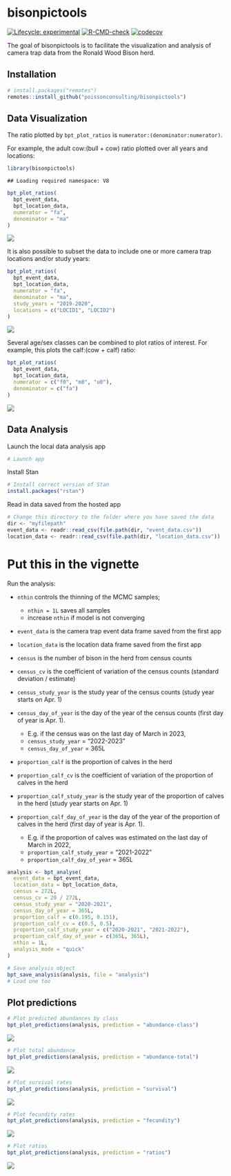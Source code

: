 
# bisonpictools

<!-- badges: start -->

[![Lifecycle:
experimental](https://img.shields.io/badge/lifecycle-experimental-orange.svg)](https://lifecycle.r-lib.org/articles/stages.html#experimental)
[![R-CMD-check](https://github.com/poissonconsulting/bisonpictools/actions/workflows/R-CMD-check.yaml/badge.svg)](https://github.com/poissonconsulting/bisonpictools/actions/workflows/R-CMD-check.yaml)
[![codecov](https://codecov.io/gh/poissonconsulting/bisonpictools/graph/badge.svg?token=znqSXiltZo)](https://codecov.io/gh/poissonconsulting/bisonpictools)
<!-- badges: end -->

The goal of bisonpictools is to facilitate the visualization and
analysis of camera trap data from the Ronald Wood Bison herd.

## Installation

``` r
# install.packages("remotes")
remotes::install_github("poissonconsulting/bisonpictools")
```

## Data Visualization

The ratio plotted by `bpt_plot_ratios` is
`numerator:(denominator:numerator)`.

For example, the adult cow:(bull + cow) ratio plotted over all years and
locations:

``` r
library(bisonpictools)
```

    ## Loading required namespace: V8

``` r
bpt_plot_ratios(
  bpt_event_data,
  bpt_location_data,
  numerator = "fa",
  denominator = "ma"
)
```

![](README_files/figure-gfm/unnamed-chunk-2-1.png)<!-- -->

It is also possible to subset the data to include one or more camera
trap locations and/or study years:

``` r
bpt_plot_ratios(
  bpt_event_data,
  bpt_location_data,
  numerator = "fa",
  denominator = "ma",
  study_years = "2019-2020",
  locations = c("LOCID1", "LOCID2")
)
```

![](README_files/figure-gfm/unnamed-chunk-3-1.png)<!-- -->

Several age/sex classes can be combined to plot ratios of interest. For
example, this plots the calf:(cow + calf) ratio:

``` r
bpt_plot_ratios(
  bpt_event_data,
  bpt_location_data,
  numerator = c("f0", "m0", "u0"),
  denominator = c("fa")
)
```

![](README_files/figure-gfm/unnamed-chunk-4-1.png)<!-- -->

## Data Analysis

Launch the local data analysis app

``` r
# Launch app
```

Install Stan

``` r
# Install correct version of Stan
install.packages("rstan")
```

Read in data saved from the hosted app

``` r
# Change this directory to the folder where you have saved the data
dir <- "myfilepath"
event_data <- readr::read_csv(file.path(dir, "event_data.csv"))
location_data <- readr::read_csv(file.path(dir, "location_data.csv"))
```

# Put this in the vignette

Run the analysis:

- `nthin` controls the thinning of the MCMC samples;

  - `nthin = 1L` saves all samples
  - increase `nthin` if model is not converging

- `event_data` is the camera trap event data frame saved from the first
  app

- `location_data` is the location data frame saved from the first app

- `census` is the number of bison in the herd from census counts

- `census_cv` is the coefficient of variation of the census counts
  (standard deviation / estimate)

- `census_study_year` is the study year of the census counts (study year
  starts on Apr. 1)

- `census_day_of_year` is the day of the year of the census counts
  (first day of year is Apr. 1).

  - E.g. if the census was on the last day of March in 2023,
  - `census_study_year` = “2022-2023”
  - `census_day_of_year` = 365L

- `proportion_calf` is the proportion of calves in the herd

- `proportion_calf_cv` is the coefficient of variation of the proportion
  of calves in the herd

- `proportion_calf_study_year` is the study year of the proportion of
  calves in the herd (study year starts on Apr. 1)

- `proportion_calf_day_of_year` is the day of the year of the proportion
  of calves in the herd (first day of year is Apr. 1).

  - E.g. if the proportion of calves was estimated on the last day of
    March in 2022,
  - `proportion_calf_study_year` = “2021-2022”
  - `proportion_calf_day_of_year` = 365L

``` r
analysis <- bpt_analyse(
  event_data = bpt_event_data,
  location_data = bpt_location_data,
  census = 272L,
  census_cv = 20 / 272L,
  census_study_year = "2020-2021",
  census_day_of_year = 365L,
  proportion_calf = c(0.195, 0.151),
  proportion_calf_cv = c(0.5, 0.5),
  proportion_calf_study_year = c("2020-2021", "2021-2022"),
  proportion_calf_day_of_year = c(365L, 365L),
  nthin = 1L,
  analysis_mode = "quick"
)
```

``` r
# Save analysis object
bpt_save_analysis(analysis, file = "analysis")
# Load one too
```

## Plot predictions

``` r
# Plot predicted abundances by class
bpt_plot_predictions(analysis, prediction = "abundance-class")
```

![](README_files/figure-gfm/unnamed-chunk-11-1.png)<!-- -->

``` r
# Plot total abundance
bpt_plot_predictions(analysis, prediction = "abundance-total")
```

![](README_files/figure-gfm/unnamed-chunk-12-1.png)<!-- -->

``` r
# Plot survival rates
bpt_plot_predictions(analysis, prediction = "survival")
```

![](README_files/figure-gfm/unnamed-chunk-13-1.png)<!-- -->

``` r
# Plot fecundity rates
bpt_plot_predictions(analysis, prediction = "fecundity")
```

![](README_files/figure-gfm/unnamed-chunk-14-1.png)<!-- -->

``` r
# Plot ratios
bpt_plot_predictions(analysis, prediction = "ratios")
```

![](README_files/figure-gfm/unnamed-chunk-15-1.png)<!-- -->
